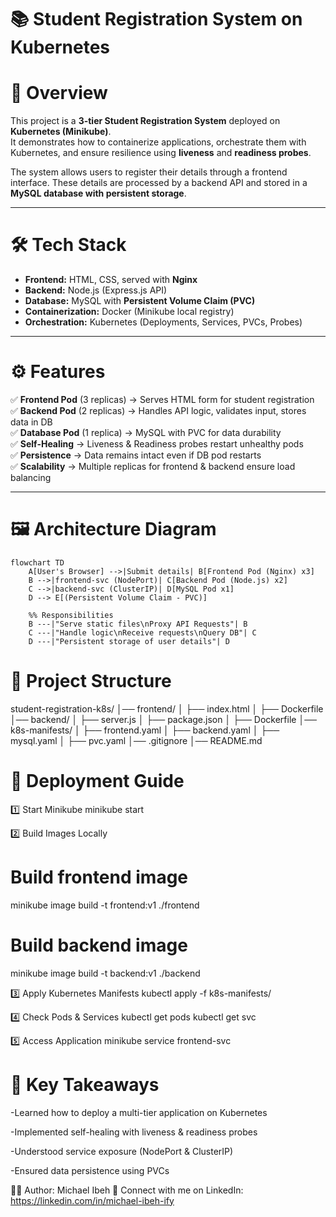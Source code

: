 # 📚 Student Registration System on Kubernetes

# 📌 Overview
This project is a **3-tier Student Registration System** deployed on **Kubernetes (Minikube)**.  
It demonstrates how to containerize applications, orchestrate them with Kubernetes, and ensure resilience using **liveness** and **readiness probes**.

The system allows users to register their details through a frontend interface. These details are processed by a backend API and stored in a **MySQL database with persistent storage**.

---

# 🛠️ Tech Stack
- **Frontend:** HTML, CSS, served with **Nginx**
- **Backend:** Node.js (Express.js API)
- **Database:** MySQL with **Persistent Volume Claim (PVC)**
- **Containerization:** Docker (Minikube local registry)
- **Orchestration:** Kubernetes (Deployments, Services, PVCs, Probes)

---

# ⚙️ Features
✅ **Frontend Pod** (3 replicas) → Serves HTML form for student registration  
✅ **Backend Pod** (2 replicas) → Handles API logic, validates input, stores data in DB  
✅ **Database Pod** (1 replica) → MySQL with PVC for data durability  
✅ **Self-Healing** → Liveness & Readiness probes restart unhealthy pods  
✅ **Persistence** → Data remains intact even if DB pod restarts  
✅ **Scalability** → Multiple replicas for frontend & backend ensure load balancing  

---

# 🖼️ Architecture Diagram
```mermaid
flowchart TD
    A[User's Browser] -->|Submit details| B[Frontend Pod (Nginx) x3]
    B -->|frontend-svc (NodePort)| C[Backend Pod (Node.js) x2]
    C -->|backend-svc (ClusterIP)| D[MySQL Pod x1]
    D --> E[(Persistent Volume Claim - PVC)]

    %% Responsibilities
    B ---|"Serve static files\nProxy API Requests"| B
    C ---|"Handle logic\nReceive requests\nQuery DB"| C
    D ---|"Persistent storage of user details"| D
```

# 📂 Project Structure
student-registration-k8s/
│── frontend/
│   ├── index.html
│   ├── Dockerfile
│── backend/
│   ├── server.js
│   ├── package.json
│   ├── Dockerfile
│── k8s-manifests/
│   ├── frontend.yaml
│   ├── backend.yaml
│   ├── mysql.yaml
│   ├── pvc.yaml
│── .gitignore
│── README.md


# 🚀 Deployment Guide
1️⃣ Start Minikube
minikube start

2️⃣ Build Images Locally
 # Build frontend image
minikube image build -t frontend:v1 ./frontend
 # Build backend image
minikube image build -t backend:v1 ./backend

3️⃣ Apply Kubernetes Manifests
kubectl apply -f k8s-manifests/

4️⃣ Check Pods & Services
kubectl get pods
kubectl get svc

5️⃣ Access Application
minikube service frontend-svc

# 📢 Key Takeaways

-Learned how to deploy a multi-tier application on Kubernetes

-Implemented self-healing with liveness & readiness probes

-Understood service exposure (NodePort & ClusterIP)

-Ensured data persistence using PVCs

👨‍💻 Author: Michael Ibeh
🔗 Connect with me on LinkedIn: https://linkedin.com/in/michael-ibeh-ify